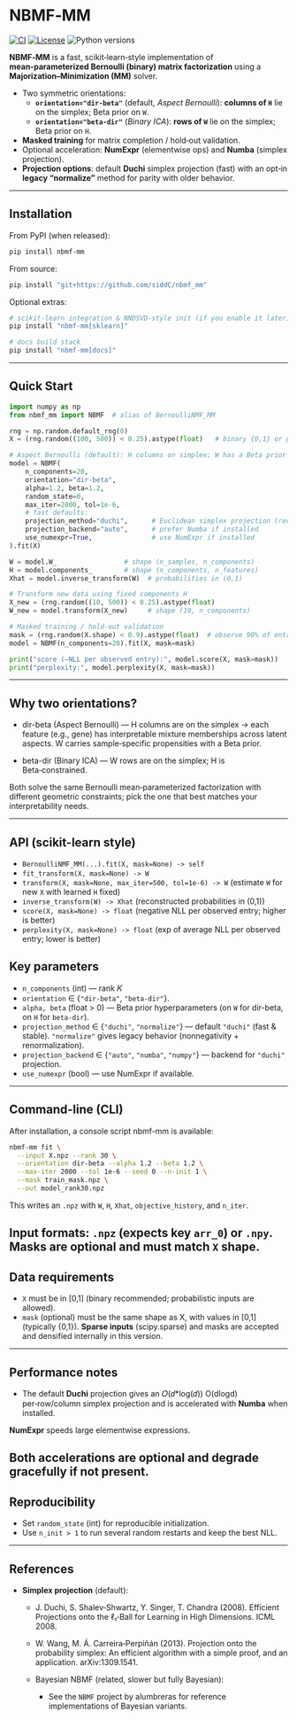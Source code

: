 # NBMF‑MM

[![CI](https://github.com/siddC/nbmf_mm/actions/workflows/ci.yml/badge.svg)](https://github.com/siddC/nbmf_mm/actions/workflows/ci.yml)
[![License](https://img.shields.io/badge/license-MIT-blue.svg)](./LICENSE.md)
![Python versions](https://img.shields.io/badge/python-3.9–3.12-blue)

**NBMF‑MM** is a fast, scikit‑learn‑style implementation of **mean‑parameterized Bernoulli (binary) matrix factorization** using a **Majorization–Minimization (MM)** solver.

- Two symmetric orientations:
  - **`orientation="dir-beta"`** (default, *Aspect Bernoulli*): **columns of `H`** lie on the simplex; Beta prior on `W`.
  - **`orientation="beta-dir"`** (*Binary ICA*): **rows of `W`** lie on the simplex; Beta prior on `H`.
- **Masked training** for matrix completion / hold‑out validation.
- Optional acceleration: **NumExpr** (elementwise ops) and **Numba** (simplex projection).
- **Projection options**: default **Duchi** simplex projection (fast) with an opt‑in **legacy “normalize”** method for parity with older behavior.

---

## Installation

From PyPI (when released):

```bash
pip install nbmf-mm
```
From source:
```bash
pip install "git+https://github.com/siddC/nbmf_mm"
```

Optional extras:
```bash
# scikit-learn integration & NNDSVD-style init (if you enable it later)
pip install "nbmf-mm[sklearn]"

# docs build stack
pip install "nbmf-mm[docs]"
```

---

## Quick Start

```python
import numpy as np
from nbmf_mm import NBMF  # alias of BernoulliNMF_MM

rng = np.random.default_rng(0)
X = (rng.random((100, 500)) < 0.25).astype(float)   # binary {0,1} or probabilities in [0,1]

# Aspect Bernoulli (default): H columns on simplex; W has a Beta prior
model = NBMF(
    n_components=20,
    orientation="dir-beta",
    alpha=1.2, beta=1.2,
    random_state=0,
    max_iter=2000, tol=1e-6,
    # fast defaults:
    projection_method="duchi",      # Euclidean simplex projection (recommended)
    projection_backend="auto",      # prefer Numba if installed
    use_numexpr=True,               # use NumExpr if installed
).fit(X)

W = model.W_                 # shape (n_samples, n_components)
H = model.components_        # shape (n_components, n_features)
Xhat = model.inverse_transform(W)  # probabilities in (0,1)

# Transform new data using fixed components H
X_new = (rng.random((10, 500)) < 0.25).astype(float)
W_new = model.transform(X_new)     # shape (10, n_components)

# Masked training / hold-out validation
mask = (rng.random(X.shape) < 0.9).astype(float)  # observe 90% of entries
model = NBMF(n_components=20).fit(X, mask=mask)

print("score (−NLL per observed entry):", model.score(X, mask=mask))
print("perplexity:", model.perplexity(X, mask=mask))
```

---

## Why two orientations?

- dir-beta (Aspect Bernoulli) — H columns are on the simplex → each feature (e.g., gene) has interpretable mixture memberships across latent aspects. W carries sample‑specific propensities with a Beta prior.

- beta-dir (Binary ICA) — W rows are on the simplex; H is Beta‑constrained.

Both solve the same Bernoulli mean‑parameterized factorization with different geometric constraints; pick the one that best matches your interpretability needs.

---

## API (scikit-learn style)
- `BernoulliNMF_MM(...).fit(X, mask=None) -> self`
- `fit_transform(X, mask=None) -> W`
- `transform(X, mask=None, max_iter=500, tol=1e-6) -> W` (estimate `W` for new `X` with learned `H` fixed)
- `inverse_transform(W) -> Xhat` (reconstructed probabilities in (0,1))
- `score(X, mask=None) -> float` (negative NLL per observed entry; higher is better)
- `perplexity(X, mask=None) -> float` (exp of average NLL per observed entry; lower is better)

## Key parameters
- `n_components` (int) — rank 𝐾
- `orientation` ∈ {`"dir-beta"`, `"beta-dir"`}.
- `alpha, beta` (float > 0) — Beta prior hyperparameters (on `W` for dir-beta, on `H` for `beta-dir`).
- `projection_method` ∈ {`"duchi"`, `"normalize"`} — default `"duchi"` (fast & stable). `"normalize"` gives legacy behavior (nonnegativity + renormalization).
- `projection_backend` ∈ {`"auto"`, `"numba"`, `"numpy"`} — backend for `"duchi"` projection.
- `use_numexpr` (bool) — use NumExpr if available.
---

## Command-line (CLI)
After installation, a console script nbmf-mm is available:
```bash
nbmf-mm fit \
  --input X.npz --rank 30 \
  --orientation dir-beta --alpha 1.2 --beta 1.2 \
  --max-iter 2000 --tol 1e-6 --seed 0 --n-init 1 \
  --mask train_mask.npz \
  --out model_rank30.npz
```
This writes an `.npz` with `W`, `H`, `Xhat`, `objective_history`, and `n_iter`.

Input formats: `.npz` (expects key `arr_0`) or `.npy`. Masks are optional and must match `X` shape.
---

## Data requirements
- `X` must be in [0,1] (binary recommended; probabilistic inputs are allowed).
- `mask` (optional) must be the same shape as X, with values in [0,1] (typically {0,1}).
**Sparse inputs** (scipy.sparse) and masks are accepted and densified internally in this version.
---

## Performance notes
- The default **Duchi** projection gives an 𝑂(𝑑*log⁡(𝑑))
O(dlogd) per‑row/column simplex projection and is accelerated with **Numba** when installed.

**NumExpr** speeds large elementwise expressions.

Both accelerations are optional and degrade gracefully if not present.
---

## Reproducibility
- Set `random_state` (int) for reproducible initialization.
- Use `n_init > 1` to run several random restarts and keep the best NLL.
---

## References
- **Simplex projection** (default):
  - J. Duchi, S. Shalev‑Shwartz, Y. Singer, T. Chandra (2008).
  Efficient Projections onto the ℓ₁‑Ball for Learning in High Dimensions. ICML 2008.
  
  - W. Wang, M. Á. Carreira‑Perpiñán (2013).
  Projection onto the probability simplex: An efficient algorithm with a simple proof, and an application. arXiv:1309.1541.
  
  - Bayesian NBMF (related, slower but fully Bayesian):
    - See the `NBMF` project by alumbreras for reference implementations of Bayesian variants.